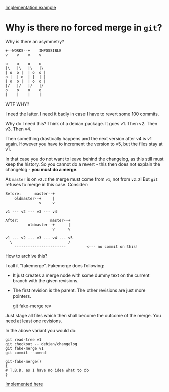 [Implementation example](https://github.com/hilbix/gitstart/blob/46f3d195f46d00efeeea585679aa7a13e4eb9b39/aliases.sh#L506-L524)

# Why is there no forced merge in `git`?

Why is there an asymmetry?

```
+--WORKS--+    IMPOSSIBLE
v    v    v    v

o    o    o    o
|\   |\   |\   |\
| o  o |  | o  o |
o |  | o  | |  | |
| o  o |  | o  o |
|/   |/   |/   |/
o    o    o    o
|    |    |    |
```

WTF WHY?

I need the latter.  I need it badly in case I have to revert some 100 commits.

Why do I need this?  Think of a debian package.  It goes v1.  Then v2.  Then v3.  Then v4.

Then something drastically happens and the next version after v4 is v1 again.
However you have to increment the version to v5, but the files stay at v1.

In that case you do not want to leave behind the changelog, as this still must keep the history.
So you cannot do a revert - this then does not explain the changelog - **you must do a merge**.

As `master` is on `v2.2` the merge must come from `v1`, not from `v2.2`!
But `git` refuses to merge in this case.  Consider:

```
Before:      master--+
    oldmaster--+     |
               v     v
               
v1 --- v2 --- v3 --- v4

After:              master--+
          oldmaster--+      |
                     v      v
                     
v1 --- v2 --- v3 --- v4 --- v5
  \                         /
    -----------------------         <--- no commit on this!
```

How to archive this?

I call it "fakemerge".  Fakemerge does following:

- It just creates a merge node with some dummy text on the current branch with the given revisions.
- The first revision is the parent.  The other revisions are just more pointers.

    git fake-merge rev

Just stage all files which then shall become the outcome of the merge.  You need at least one revisions.

In the above variant you would do:

    git read-tree v1
    git checkout -- debian/changelog
    git fake-merge v1
    git commit --amend

```
git-fake-merge()
{
# T.B.D. as I have no idea what to do
}
```

[Implemented here](https://github.com/hilbix/gitstart/blob/46f3d195f46d00efeeea585679aa7a13e4eb9b39/aliases.sh#L506-L524)

